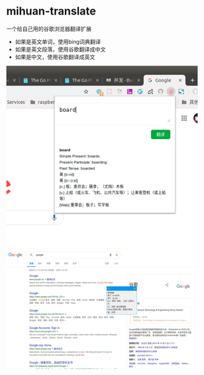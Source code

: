 # mihuan-translate

一个给自己用的谷歌浏览器翻译扩展

- 如果是英文单词，使用bing词典翻译
- 如果是英文段落，使用谷歌翻译成中文
- 如果是中文，使用谷歌翻译成英文

![截图0](./src0.png)
![截图](./src.png)
